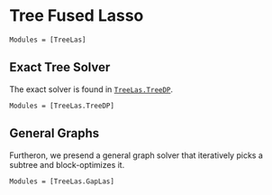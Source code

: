Tree Fused Lasso
===============

```@autodocs
Modules = [TreeLas]
```

Exact Tree Solver
----------------

The exact solver is found in [`TreeLas.TreeDP`](@ref).
```@autodocs
Modules = [TreeLas.TreeDP]
```


General Graphs
--------------

Furtheron, we presend a general graph solver that iteratively picks a subtree and block-optimizes it.
```@autodocs
Modules = [TreeLas.GapLas]
```
